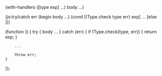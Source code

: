 (with-handlers ([type exp]
                ...)
  body
  ...)

(js:try/catch err 
    (begin
        body
        ...)
    (cond [(Type.check type err) exp] 
          ...
          [else ]))
        

(function () {
    try {
        body
        ...
    } catch (err) {
        if (Type.check(type, err)) {
            return exp;
        }

        ...

        throw err;
    }
});
